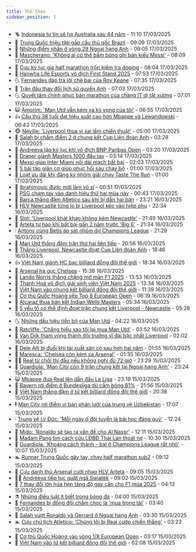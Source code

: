 ```yaml
---
title: Thể thao
sidebar_position: 5
---
```


<!-- vnexpress-the-thao:START -->
- 🪜 [Indonesia tự tin sẽ hạ Australia sau 44 năm](https://vnexpress.net/indonesia-tu-tin-se-ha-australia-sau-44-nam-4862448.html) - 11:10 17/03/2025
- 🦩 [Trung Quốc triệu tập gấp cầu thủ gốc Brazil](https://vnexpress.net/trung-quoc-trieu-tap-gap-cau-thu-goc-brazil-4862315.html) - 09:09 17/03/2025
- 🧰 [Những điểm nhấn ở vòng 29 Ngoại hạng Anh](https://vnexpress.net/nhung-diem-nhan-o-vong-29-ngoai-hang-anh-4862352.html) - 09:05 17/03/2025
- 🤗 [Mascherano: &#39;Không ai có thể bấm bóng ghi bàn kiểu Messi&#39;](https://vnexpress.net/mascherano-khong-ai-co-the-bam-bong-ghi-ban-kieu-messi-4862322.html) - 08:09 17/03/2025
- 🥳 [Cựu kỷ lục gia half marathon trốn kiểm tra doping](https://vnexpress.net/cuu-ky-luc-gia-half-marathon-tron-kiem-tra-doping-4862297.html) - 08:04 17/03/2025
- 🦣 [Hanwha Life Esports vô địch First Stand 2025](https://vnexpress.net/hanwha-life-esports-vo-dich-first-stand-2025-4862243.html) - 07:53 17/03/2025
- 🌜 [Fernandes đáp trả lời chê bai của Roy Keane](https://vnexpress.net/fernandes-dap-tra-loi-che-bai-cua-roy-keane-4862284.html) - 07:35 17/03/2025
- 🫶 [Trận đấu thay đổi lịch sử quyền Anh](https://vnexpress.net/tran-dau-thay-doi-lich-su-quyen-anh-4862074.html) - 07:03 17/03/2025
- 🌜 [Quyết tâm chinh phục bán marathon của chàng IT dị tật xương](https://vnexpress.net/quyet-tam-chinh-phuc-ban-marathon-cua-chang-it-di-tat-xuong-4860175.html) - 07:01 17/03/2025
- 😺 [Amorim: &#39;Man Utd vẫn kém xa kỳ vọng của tôi&#39;](https://vnexpress.net/amorim-man-utd-van-kem-xa-ky-vong-cua-toi-4862288.html) - 06:55 17/03/2025
- 👍 [Cầu thủ 38 tuổi đạt hiệu suất cao hơn Mbappe và Lewandowski](https://vnexpress.net/cau-thu-38-tuoi-dat-hieu-suat-cao-hon-mbappe-va-lewandowski-4862226.html) - 06:43 17/03/2025
- 🐵 [Neville: &#39;Liverpool thua vì sai lầm chiến thuật&#39;](https://vnexpress.net/neville-liverpool-thua-vi-sai-lam-chien-thuat-4862198.html) - 05:00 17/03/2025
- 💫 [Salah bị chấm điểm 2 ở chung kết Cup Liên đoàn Anh](https://vnexpress.net/salah-bi-cham-diem-2-o-chung-ket-cup-lien-doan-anh-4862094.html) - 03:28 17/03/2025
- 🦆 [Andreeva lập kỷ lục khi vô địch BNP Paribas Open](https://vnexpress.net/andreeva-lap-ky-luc-khi-vo-dich-bnp-paribas-open-4862152.html) - 03:20 17/03/2025
- 🙉 [Draper giành Masters 1000 đầu tay](https://vnexpress.net/draper-gianh-masters-1000-dau-tay-4862178.html) - 03:14 17/03/2025
- 📝 [Messi giúp Inter Miami nối dài mạch bất bại](https://vnexpress.net/messi-giup-inter-miami-noi-dai-mach-bat-bai-4862133.html) - 02:03 17/03/2025
- 💯 [5 bài tập giãn cơ giúp phục hồi sau chạy bộ](https://vnexpress.net/5-bai-tap-gian-co-giup-phuc-hoi-sau-chay-bo-4861686.html) - 01:00 17/03/2025
- 🌈 [Loạt ưu đãi khi đăng ký nhóm giải chạy Taste The Run](https://vnexpress.net/loat-uu-dai-khi-dang-ky-nhom-giai-chay-taste-the-run-4862013.html) - 01:00 17/03/2025
- 🦩 [Ibrahimovic được mời làm võ sĩ](https://vnexpress.net/ibrahimovic-duoc-moi-lam-vo-si-4861938.html) - 00:51 17/03/2025
- 🐲 [PSG chạm tay vào danh hiệu thứ hai mùa này](https://vnexpress.net/psg-cham-tay-vao-danh-hieu-thu-hai-mua-nay-4862089.html) - 00:43 17/03/2025
- 🌁 [Barca thắng đậm Atletico sau khi bị dẫn hai bàn](https://vnexpress.net/barca-thang-dam-atletico-sau-khi-bi-dan-hai-ban-4862077.html) - 23:21 16/03/2025
- 💯 [HLV Newcastle từng lo bị Liverpool kéo vào hiệp phụ](https://vnexpress.net/hlv-newcastle-tung-lo-bi-liverpool-keo-vao-hiep-phu-4862076.html) - 22:34 16/03/2025
- 🌝 [Slot: &#39;Liverpool khát khao không kém Newcastle&#39;](https://vnexpress.net/slot-liverpool-khat-khao-khong-kem-newcastle-4862075.html) - 21:49 16/03/2025
- 🤖 [Arteta tự hào khi bất bại gần 2 năm trước &#39;Big 6&#39;](https://vnexpress.net/arteta-tu-hao-khi-bat-bai-gan-2-nam-truoc-big-6-4862069.html) - 21:34 16/03/2025
- 🕯 [Antony cùng Betis áp sát nhóm dự Champions League](https://vnexpress.net/antony-cung-betis-ap-sat-nhom-du-champions-league-4862071.html) - 21:29 16/03/2025
- 🧰 [Man Utd thắng đậm trận thứ hai liên tiếp](https://vnexpress.net/man-utd-thang-dam-tran-thu-hai-lien-tiep-4862072.html) - 20:56 16/03/2025
- 🥳 [Thắng Liverpool, Newcastle đoạt Cup Liên đoàn Anh](https://vnexpress.net/thang-liverpool-newcastle-doat-cup-lien-doan-anh-4862070.html) - 18:46 16/03/2025
- 👍 [Việt Nam giành HC bạc billiard đồng đội thế giới](https://vnexpress.net/viet-nam-gianh-hc-bac-billiard-dong-doi-the-gioi-4862065.html) - 18:34 16/03/2025
- 💪 [Arsenal hạ gục Chelsea](https://vnexpress.net/arsenal-ha-guc-chelsea-4862054.html) - 15:38 16/03/2025
- 👹 [Lando Norris thắng chặng mở màn F1 2025](https://vnexpress.net/lando-norris-thang-chang-mo-man-f1-2025-4862023.html) - 13:53 16/03/2025
- 🧰 [Thanh Hoá vô địch giải sinh viên Việt Nam 2025](https://vnexpress.net/thanh-hoa-vo-dich-giai-sinh-vien-viet-nam-2025-4862019.html) - 13:34 16/03/2025
- 🚀 [Việt Nam vào chung kết billiard đồng đội thế giới](https://vnexpress.net/viet-nam-vao-chung-ket-billiard-dong-doi-the-gioi-4862014.html) - 11:39 16/03/2025
- 🎃 [Cơ thủ Quốc Hoàng xếp Top 8 European Open](https://vnexpress.net/co-thu-quoc-hoang-xep-top-8-european-open-4861941.html) - 06:19 16/03/2025
- 🧰 [Alcaraz thua bán kết Indian Wells Masters](https://vnexpress.net/alcaraz-thua-ban-ket-indian-wells-masters-4861942.html) - 05:34 16/03/2025
- 👀 [5 yếu tố có thể định đoạt trận chung kết Liverpool - Newcastle](https://vnexpress.net/5-yeu-to-co-the-dinh-doat-tran-chung-ket-liverpool-newcastle-4861678.html) - 05:28 16/03/2025
- 🌜 [Những dấu hiệu tiến bộ của Man Utd](https://vnexpress.net/nhung-dau-hieu-tien-bo-cua-man-utd-4861888.html) - 04:22 16/03/2025
- 🫶 [Ratcliffe: &#39;Chẳng hiểu sao tôi lại mua Man Utd&#39;](https://vnexpress.net/ratcliffe-chang-hieu-sao-toi-lai-mua-man-utd-4861892.html) - 03:52 16/03/2025
- 🦄 [Van Dijk tham vọng thành đội trưởng vĩ đại bậc nhất Liverpool](https://vnexpress.net/van-dijk-tham-vong-thanh-doi-truong-vi-dai-bac-nhat-liverpool-4861865.html) - 02:02 16/03/2025
- 🥳 [Dele Alli bị đuổi khi tái xuất sân cỏ sau hơn hai năm](https://vnexpress.net/dele-alli-bi-duoi-khi-tai-xuat-san-co-sau-hon-hai-nam-4861847.html) - 01:55 16/03/2025
- 🐲 [Maresca: &#39;Chelsea còn kém xa Arsenal&#39;](https://vnexpress.net/maresca-chelsea-con-kem-xa-arsenal-4861849.html) - 01:35 16/03/2025
- 🧑‍🏫 [Real từ chối thi đấu nếu không nghỉ đủ 72 giờ](https://vnexpress.net/real-tu-choi-thi-dau-neu-khong-nghi-du-72-gio-4861842.html) - 23:29 15/03/2025
- 🤔 [Guardiola: &#39;Man City còn 9 trận chung kết tại Ngoại hạng Anh&#39;](https://vnexpress.net/guardiola-man-city-con-9-tran-chung-ket-tai-ngoai-hang-anh-4861843.html) - 23:24 15/03/2025
- 😺 [Mbappe đưa Real lên dẫn đầu La Liga](https://vnexpress.net/mbappe-dua-real-len-dan-dau-la-liga-4861841.html) - 23:19 15/03/2025
- 💪 [Bayern rơi điểm ở Bundesliga dù cầm bóng 81%](https://vnexpress.net/bayern-roi-diem-o-bundesliga-du-cam-bong-81-4861840.html) - 21:56 15/03/2025
- 💼 [Việt Nam thắng đậm ở tứ kết billiard đồng đội thế giới](https://vnexpress.net/viet-nam-thang-dam-o-tu-ket-billiard-dong-doi-the-gioi-4861836.html) - 20:38 15/03/2025
- 🕴 [Man City rơi điểm vì bàn phản lưới của trung vệ Uzbekistan](https://vnexpress.net/man-city-roi-diem-vi-ban-phan-luoi-cua-trung-ve-uzbekistan-4861829.html) - 17:07 15/03/2025
- 🕯 [Trung vệ Lý Đức: &#39;Mỗi ngày ở đội tuyển là bài học đáng quý&#39;](https://vnexpress.net/trung-ve-ly-duc-moi-ngay-o-doi-tuyen-la-bai-hoc-dang-quy-4861786.html) - 12:24 15/03/2025
- 📝 [Mido: &#39;Ronaldo sẽ tạo ra vấn đề cho Al Nassr&#39;](https://vnexpress.net/mido-ronaldo-se-tao-ra-van-de-cho-al-nassr-4861749.html) - 12:11 15/03/2025
- 🧐 [Madam Pang tìm cách cứu LĐBĐ Thái Lan thoát nợ](https://vnexpress.net/madam-pang-tim-cach-cuu-ldbd-thai-lan-thoat-no-4861778.html) - 10:30 15/03/2025
- 🙉 [Guardiola: &#39;Khoảng cách thành - bại ở Champions League rất nhỏ&#39;](https://vnexpress.net/guardiola-khoang-cach-thanh-bai-o-champions-league-rat-nho-4861718.html) - 10:07 15/03/2025
- 🏊 [Runner Trung Quốc gãy tay, chạy half marathon sub2](https://vnexpress.net/runner-trung-quoc-gay-tay-chay-half-marathon-sub2-4861676.html) - 09:12 15/03/2025
- 🌊 [Cựu danh thủ Arsenal cười nhạo HLV Arteta](https://vnexpress.net/cuu-danh-thu-arsenal-cuoi-nhao-hlv-arteta-4861719.html) - 09:05 15/03/2025
- 👨‍🏫 [Andreeva tiếp tục quật ngã Swiatek](https://vnexpress.net/andreeva-tiep-tuc-quat-nga-swiatek-4861722.html) - 09:02 15/03/2025
- 🥷 [7 thay đổi lớn hứa hẹn tăng độ gay cấn cho F1 mùa 2025](https://vnexpress.net/7-thay-doi-lon-hua-hen-tang-do-gay-can-cho-f1-mua-2025-4861640.html) - 04:13 15/03/2025
- ⚗️ [Những điều luật ít biết trong bóng đá](https://vnexpress.net/nhung-dieu-luat-it-biet-trong-bong-da-4861607.html) - 04:00 15/03/2025
- 🌮 [Fernandes bị đồng đội châm chọc là &#39;mua trọng tài&#39;](https://vnexpress.net/fernandes-bi-dong-doi-cham-choc-la-mua-trong-tai-4861614.html) - 03:40 15/03/2025
- 🤩 [Salah vượt Ronaldo và Gerrard ở Ngoại hạng Anh](https://vnexpress.net/salah-vuot-ronaldo-va-gerrard-o-ngoai-hang-anh-4861584.html) - 03:30 15/03/2025
- 🏊 [Cựu chủ tịch Atletico: &#39;Chúng tôi bị Real cướp chiến thắng&#39;](https://vnexpress.net/cuu-chu-tich-atletico-chung-toi-bi-real-cuop-chien-thang-4861603.html) - 03:23 15/03/2025
- 🐎 [Cơ thủ Quốc Hoàng vào vòng 1/8 European Open](https://vnexpress.net/co-thu-quoc-hoang-vao-vong-1-8-european-open-4861598.html) - 03:17 15/03/2025
- 💫 [Việt Nam vào tứ kết billiard đồng đội thế giới](https://vnexpress.net/viet-nam-vao-tu-ket-billiard-dong-doi-the-gioi-4861583.html) - 02:08 15/03/2025<!-- vnexpress-the-thao:END -->

